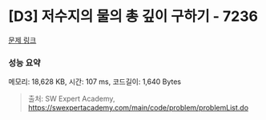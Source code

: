 # [D3] 저수지의 물의 총 깊이 구하기 - 7236 

[문제 링크](https://swexpertacademy.com/main/code/problem/problemDetail.do?contestProbId=AWlTKTUqCN8DFAVS) 

### 성능 요약

메모리: 18,628 KB, 시간: 107 ms, 코드길이: 1,640 Bytes



> 출처: SW Expert Academy, https://swexpertacademy.com/main/code/problem/problemList.do